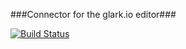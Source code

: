 ###Connector for the glark.io editor###

[![Build Status](https://travis-ci.org/Bluefinch/glarkconnector.png)](https://travis-ci.org/Bluefinch/glarkconnector)
